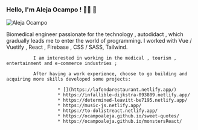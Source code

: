 ### Hello, I'm Aleja Ocampo ! 👩‍💻 👋

 ![Aleja Ocampo](https://blog-cms.workifit.com/wp-content/uploads/2021/01/0_K2WLMTExLyida7OR.gif)


   Biomedical engineer passionate for the technology , autodidact , which gradually leads me to enter the world of programming. 
                  I worked with Vue / Vuetify , React , Firebase , CSS / SASS, Tailwind.

              I am interested in working in the medical , tourism , entertainment and e-commerce industries ;

              After having a work experience, choose to go building and acquiring more skills developed some projects:
                        
                       * [](https://lafondarestaurant.netlify.app/)
                       * https://infallible-dijkstra-093809.netlify.app/
                       * https://determined-leavitt-be7195.netlify.app/
                       * https://music-js.netlify.app/
                       * https://to-dolistreact.netlify.app/
                       * https://ocampoaleja.github.io/sweet-quotes/
                       * https://ocampoaleja.github.io/monstersReact/
